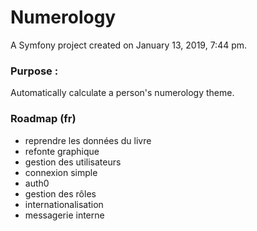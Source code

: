 Numerology
============

A Symfony project created on January 13, 2019, 7:44 pm.

### Purpose :
Automatically calculate a person's numerology theme.

### Roadmap (fr)
- reprendre les données du livre
- refonte graphique
- gestion des utilisateurs
- connexion simple
- auth0
- gestion des rôles
- internationalisation
- messagerie interne
